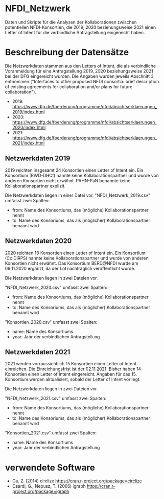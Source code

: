 # NFDI_Netzwerk
Daten und Skripte für die Analysen der Kollaborationen zwischen potentiellen NFDI-Konsortien, die 2019, 2020 beziehungsweise 2021 einen Letter of Intent für die verbindliche Antragstellung eingereicht haben.

# Beschreibung der Datensätze
Die Netzwerkdaten stammen aus den Letters of Intent, die als verbindliche Voranmeldung für eine Antragstellung 2019, 2020 beziehungsweise 2021 bei der DFG eingereicht wurden.
Die Angaben wurden jeweils Abschnitt 3 entnommen ("Interfaces to other proposed NFDI consortia: brief description of existing agreements for collaboration and/or plans for future collaboration").

* 2019: https://www.dfg.de/foerderung/programme/nfdi/absichtserklaerungen_2019/index.html
* 2020: https://www.dfg.de/foerderung/programme/nfdi/absichtserklaerungen_2020/index.html
* 2021: https://www.dfg.de/foerderung/programme/nfdi/absichtserklaerungen_2021/index.html

## Netzwerkdaten 2019
2019 reichten insgesamt 24 Konsortien einen Letter of Intent ein. Ein Konsortium (RWD-DHCt) nannte keine Kollaborationspartner und wurde von anderen Konsortien nicht erwähnt. PAHN-PaN benannte keine Kollaborationspartner explizit.

Die Netzwerkdaten liegen in einer Datei vor.
"NFDI_Netzwerk_2019.csv" umfasst zwei Spalten:
* from: Name des Konsortiums, das (mögliche) Kollaborationspartner nennt
* to: Name des Konsoriums, das als (möglicher) Kollaborationspartner benannt wird

## Netzwerkdaten 2020
2020 reichten 18 Konsortien einen Letter of Intent ein. Ein Konsortium (ColDiRPS) nannte keine Kollaborationspartner und wurde von anderen Konsortien nicht erwähnt. Das Konsortium BERD@NFDI wurde am 09.11.2020 ergänzt, da der LoI nachträglich veröffentlicht wurde.

Die Netzwerkdaten liegen in zwei Dateien vor.

"NFDI_Netzwerk_2020.csv" umfasst zwei Spalten:
* from: Name des Konsortiums, das (mögliche) Kollaborationspartner nennt
* to: Name des Konsoriums, das als (möglicher) Kollaborationspartner benannt wird

"Konsortien_2020.csv" umfasst zwei Spalten:
* name: Name des Konsortiums
* year: Jahr der verbindlichen Antragstellung

## Netzwerkdaten 2021
2021 werden vorraussichtlich 15 Konsortien einen Letter of Intent einreichen. Die Einreichungsfrist ist der 02.11.2021. Bisher haben 14 Konsortien einen Letter of Intent eingereicht. Angaben für das 15. Konsortium werden aktualisiert, sobald der Letter of Intent vorliegt.

Die Netzwerkdaten liegen in zwei Dateien vor.

"NFDI_Netzwerk_2021.csv" umfasst zwei Spalten:
* from: Name des Konsortiums, das (mögliche) Kollaborationspartner nennt
* to: Name des Konsoriums, das als (möglicher) Kollaborationspartner benannt wird

"Konsortien_2021.csv" umfasst zwei Spalten:
* name: Name des Konsortiums
* year: Jahr der verbindlichen Antragstellung

# verwendete Software
- Gu, Z. (2014) circlize https://cran.r-project.org/package=circlize
- Csardi, G.; Nepusz, T. (2006) igraph https://cran.r-project.org/package=igraph
